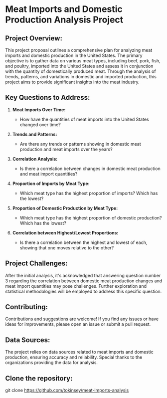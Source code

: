 # Meat Imports and Domestic Production Analysis Project

## Project Overview:

This project proposal outlines a comprehensive plan for analyzing meat imports and domestic production in the United States. The primary objective is to gather data on various meat types, including beef, pork, fish, and poultry, imported into the United States and assess it in conjunction with the quantity of domestically produced meat. Through the analysis of trends, patterns, and variations in domestic and imported production, this project aims to provide significant insights into the meat industry.

## Key Questions to Address:

1. **Meat Imports Over Time:**
   - How have the quantities of meat imports into the United States changed over time?

2. **Trends and Patterns:**
   - Are there any trends or patterns showing in domestic meat production and meat imports over the years?

3. **Correlation Analysis:**
   - Is there a correlation between changes in domestic meat production and meat import quantities?

4. **Proportion of Imports by Meat Type:**
   - Which meat type has the highest proportion of imports? Which has the lowest?

5. **Proportion of Domestic Production by Meat Type:**
   - Which meat type has the highest proportion of domestic production? Which has the lowest?

6. **Correlation between Highest/Lowest Proportions:**
   - Is there a correlation between the highest and lowest of each, showing that one moves relative to the other?

## Project Challenges:
After the initial analysis, it's acknowledged that answering question number 3 regarding the correlation between domestic meat production changes and meat import quantities may pose challenges. Further exploration and statistical methodologies will be employed to address this specific question.

## Contributing:
Contributions and suggestions are welcome! If you find any issues or have ideas for improvements, please open an issue or submit a pull request.

## Data Sources:
The project relies on data sources related to meat imports and domestic production, ensuring accuracy and reliability. Special thanks to the organizations providing the data for analysis.

## Clone the repository:

git clone https://github.com/tokinsey/meat-imports-analysis
